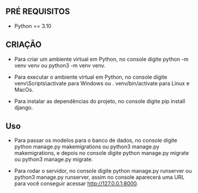 ## PRÉ REQUISITOS
- Python == 3.10


## CRIAÇÃO
- Para criar um ambiente virtual em Python, no console digite python -m venv venv ou python3 -m venv venv.

- Para executar o ambiente virtual em Python, no console digite venv\Scripts\activate para Windows ou . venv/bin/activate para Linux e MacOs.

- Para instalar as dependências do projeto, no console digite pip install django.


## Uso
- Para passar os modelos para o banco de dados, no console digite python manage.py makemigrations ou python3 manage.py makemigrations, e depois no console 
digite python manage.py migrate ou python3 manage.py migrate.

- Para rodar o servidor, no console digite python manage.py runserver ou python3 manage.py runserver, assim no console aparecerá uma URL para você
conseguir acessar http://127.0.0.1:8000.
